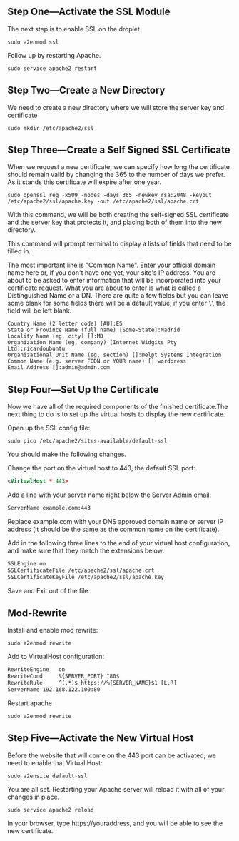 
## Step One—Activate the SSL Module

The next step is to enable SSL on the droplet.

```shell
sudo a2enmod ssl
```

Follow up by restarting Apache.

```shell
sudo service apache2 restart
```

## Step Two—Create a New Directory

We need to create a new directory where we will store the server key and certificate

```shell
sudo mkdir /etc/apache2/ssl
```

## Step Three—Create a Self Signed SSL Certificate

When we request a new certificate, we can specify how long the certificate should remain valid by changing the 365 to the number of days we prefer. As it stands this certificate will expire after one year.

```shell
sudo openssl req -x509 -nodes -days 365 -newkey rsa:2048 -keyout /etc/apache2/ssl/apache.key -out /etc/apache2/ssl/apache.crt
```

With this command, we will be both creating the self-signed SSL certificate and the server key that protects it, and placing both of them into the new directory.

This command will prompt terminal to display a lists of fields that need to be filled in.

The most important line is "Common Name". Enter your official domain name here or, if you don't have one yet, your site's IP address.
You are about to be asked to enter information that will be incorporated into your certificate request.
What you are about to enter is what is called a Distinguished Name or a DN. There are quite a few fields but you can leave some blank for some fields there will be a default value, if you enter '.', the field will be left blank.

```shell
Country Name (2 letter code) [AU]:ES
State or Province Name (full name) [Some-State]:Madrid
Locality Name (eg, city) []:MD
Organization Name (eg, company) [Internet Widgits Pty Ltd]:ricardoubuntu
Organizational Unit Name (eg, section) []:Delpt Systems Integration
Common Name (e.g. server FQDN or YOUR name) []:wordpress 
Email Address []:admin@admin.com
```

## Step Four—Set Up the Certificate

Now we have all of the required components of the finished certificate.The next thing to do is to set up the virtual hosts to display the new certificate. 

Open up the SSL config file:

```shell
sudo pico /etc/apache2/sites-available/default-ssl
```

You should make the following changes.

Change the port on the virtual host to 443, the default SSL port:

```xml
<VirtualHost *:443>
```

Add a line with your server name right below the Server Admin email:

```xml
ServerName example.com:443
```

Replace example.com with your DNS approved domain name or server IP address (it should be the same as the common name on the certificate).

Add in the following three lines to the end of your virtual host configuration, and make sure that they match the extensions below:

```xml
SSLEngine on
SSLCertificateFile /etc/apache2/ssl/apache.crt
SSLCertificateKeyFile /etc/apache2/ssl/apache.key
```

Save and Exit out of the file.

## Mod-Rewrite

Install and enable mod rewrite:

```shell
sudo a2enmod rewrite
```

Add to VirtualHost configuration:

```xml
RewriteEngine   on
RewriteCond     %{SERVER_PORT} ^80$
RewriteRule     ^(.*)$ https://%{SERVER_NAME}$1 [L,R]
ServerName 192.168.122.100:80
```

Restart apache

```shell
sudo a2enmod rewrite
```

## Step Five—Activate the New Virtual Host

Before the website that will come on the 443 port can be activated, we need to enable that Virtual Host:

```shell
sudo a2ensite default-ssl
```

You are all set. Restarting your Apache server will reload it with all of your changes in place.

```shell
sudo service apache2 reload
```

In your browser, type https://youraddress, and you will be able to see the new certificate. 

